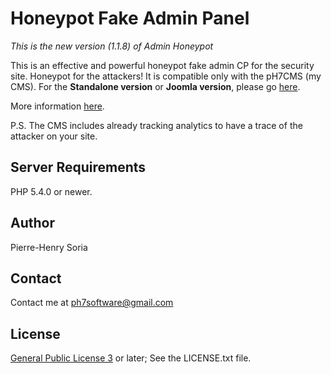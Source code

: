 # Honeypot Fake Admin Panel

_This is the new version (1.1.8) of Admin Honeypot_

This is an effective and powerful honeypot fake admin CP for the security site. Honeypot for the attackers! 
It is compatible only with the pH7CMS (my CMS). 
For the __Standalone version__ or __Joomla version__, please go [here](http://github.com/pH-7/Honeypots).

More information [here](http://en.wikipedia.org/wiki/Honeypot_(computing)).

P.S. The CMS includes already tracking analytics to have a trace of the attacker on your site.

## Server Requirements

PHP 5.4.0 or newer.

## Author

Pierre-Henry Soria

## Contact

Contact me at ph7software@gmail.com

## License

[General Public License 3](http://www.gnu.org/licenses/gpl.html) or later; See the LICENSE.txt file.
